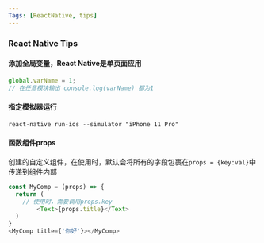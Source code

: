 ```yaml
---
Tags: [ReactNative, tips]
---
```




### React Native Tips

#### 添加全局变量，React Native是单页面应用

```javascript
global.varName = 1;
// 在任意模块输出 console.log(varName) 都为1
```

#### 指定模拟器运行

```shell
react-native run-ios --simulator "iPhone 11 Pro"
```

#### 函数组件props

创建的自定义组件，在使用时，默认会将所有的字段包裹在`props = {key:val}`中传递到组件内部

```javascript
const MyComp = (props) => {
  return (
    // 使用时，需要调用props.key
 		<Text>{props.title}</Text>
  )
}
<MyComp title={'你好'}></MyComp>

```

